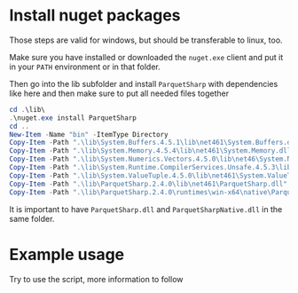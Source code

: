 # Install nuget packages

Those steps are valid for windows, but should be transferable to linux, too.

Make sure you have installed or downloaded the `nuget.exe` client and put it in your `PATH` environment or in that folder.

Then go into the lib subfolder and install `ParquetSharp` with dependencies like here and then make sure to put all needed files together

```PowerShell
cd .\lib\
.\nuget.exe install ParquetSharp
cd ..
New-Item -Name "bin" -ItemType Directory
Copy-Item -Path ".\lib\System.Buffers.4.5.1\lib\net461\System.Buffers.dll" -Destination ".\bin"
Copy-Item -Path ".\lib\System.Memory.4.5.4\lib\net461\System.Memory.dll" -Destination ".\bin"
Copy-Item -Path ".\lib\System.Numerics.Vectors.4.5.0\lib\net46\System.Numerics.Vectors.dll" -Destination ".\bin"
Copy-Item -Path ".\lib\System.Runtime.CompilerServices.Unsafe.4.5.3\lib\net461\System.Runtime.CompilerServices.Unsafe.dll" -Destination ".\bin"
Copy-Item -Path ".\lib\System.ValueTuple.4.5.0\lib\net461\System.ValueTuple.dll" -Destination ".\bin"
Copy-Item -Path ".\lib\ParquetSharp.2.4.0\lib\net461\ParquetSharp.dll" -Destination ".\bin"
Copy-Item -Path ".\lib\ParquetSharp.2.4.0\runtimes\win-x64\native\ParquetSharpNative.dll" -Destination ".\bin"
```

It is important to have `ParquetSharp.dll` and `ParquetSharpNative.dll` in the same folder.

# Example usage

Try to use the script, more information to follow
